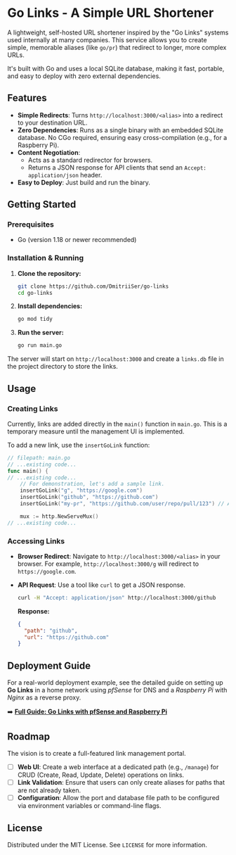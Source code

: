 # Go Links - A Simple URL Shortener

A lightweight, self-hosted URL shortener inspired by the "Go Links" systems used internally at many companies. This service allows you to create simple, memorable aliases (like `go/pr`) that redirect to longer, more complex URLs.

It's built with Go and uses a local SQLite database, making it fast, portable, and easy to deploy with zero external dependencies.

## Features

- **Simple Redirects**: Turns `http://localhost:3000/<alias>` into a redirect to your destination URL.
- **Zero Dependencies**: Runs as a single binary with an embedded SQLite database. No CGo required, ensuring easy cross-compilation (e.g., for a Raspberry Pi).
- **Content Negotiation**:
  - Acts as a standard redirector for browsers.
  - Returns a JSON response for API clients that send an `Accept: application/json` header.
- **Easy to Deploy**: Just build and run the binary.

## Getting Started

### Prerequisites

- Go (version 1.18 or newer recommended)

### Installation & Running

1.  **Clone the repository:**

    ```bash
    git clone https://github.com/DmitriiSer/go-links
    cd go-links
    ```

2.  **Install dependencies:**

    ```bash
    go mod tidy
    ```

3.  **Run the server:**
    ```bash
    go run main.go
    ```

The server will start on `http://localhost:3000` and create a `links.db` file in the project directory to store the links.

## Usage

### Creating Links

Currently, links are added directly in the `main()` function in `main.go`. This is a temporary measure until the management UI is implemented.

To add a new link, use the `insertGoLink` function:

```go
// filepath: main.go
// ...existing code...
func main() {
// ...existing code...
    // For demonstration, let's add a sample link.
    insertGoLink("g", "https://google.com")
    insertGoLink("github", "https://github.com")
    insertGoLink("my-pr", "https://github.com/user/repo/pull/123") // Add your new link here

    mux := http.NewServeMux()
// ...existing code...
```

### Accessing Links

- **Browser Redirect**: Navigate to `http://localhost:3000/<alias>` in your browser. For example, `http://localhost:3000/g` will redirect to `https://google.com`.

- **API Request**: Use a tool like `curl` to get a JSON response.
  ```bash
  curl -H "Accept: application/json" http://localhost:3000/github
  ```
  **Response:**
  ```json
  {
    "path": "github",
    "url": "https://github.com"
  }
  ```

## Deployment Guide

For a real-world deployment example, see the detailed guide on setting up **Go Links** in a home network using _pfSense_ for DNS and a _Raspberry Pi_ with _Nginx_ as a reverse proxy.

➡️ **[Full Guide: Go Links with pfSense and Raspberry Pi](./docs/pfsense-raspberrypi-guide.md)**

## Roadmap

The vision is to create a full-featured link management portal.

- [ ] **Web UI**: Create a web interface at a dedicated path (e.g., `/manage`) for CRUD (Create, Read, Update, Delete) operations on links.
- [ ] **Link Validation**: Ensure that users can only create aliases for paths that are not already taken.
- [ ] **Configuration**: Allow the port and database file path to be configured via environment variables or command-line flags.

## License

Distributed under the MIT License. See `LICENSE` for more information.
